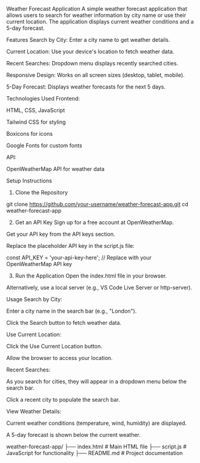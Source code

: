Weather Forecast Application
A simple weather forecast application that allows users to search for weather information by city name or use their current location. The application displays current weather conditions and a 5-day forecast.

Features
Search by City: Enter a city name to get weather details.

Current Location: Use your device's location to fetch weather data.

Recent Searches: Dropdown menu displays recently searched cities.

Responsive Design: Works on all screen sizes (desktop, tablet, mobile).

5-Day Forecast: Displays weather forecasts for the next 5 days.

Technologies Used
Frontend:

HTML, CSS, JavaScript

Tailwind CSS for styling

Boxicons for icons

Google Fonts for custom fonts

API:

OpenWeatherMap API for weather data


Setup Instructions
1. Clone the Repository

git clone https://github.com/your-username/weather-forecast-app.git
cd weather-forecast-app

2. Get an API Key
Sign up for a free account at OpenWeatherMap.

Get your API key from the API keys section.

Replace the placeholder API key in the script.js file:

const API_KEY = 'your-api-key-here'; // Replace with your OpenWeatherMap API key

3. Run the Application
Open the index.html file in your browser.

Alternatively, use a local server (e.g., VS Code Live Server or http-server).


Usage
Search by City:

Enter a city name in the search bar (e.g., "London").

Click the Search button to fetch weather data.

Use Current Location:

Click the Use Current Location button.

Allow the browser to access your location.

Recent Searches:

As you search for cities, they will appear in a dropdown menu below the search bar.

Click a recent city to populate the search bar.

View Weather Details:

Current weather conditions (temperature, wind, humidity) are displayed.

A 5-day forecast is shown below the current weather.


weather-forecast-app/
├── index.html          # Main HTML file
├── script.js           # JavaScript for functionality
├── README.md           # Project documentation
